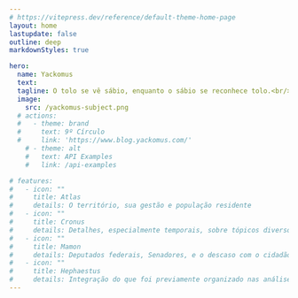 ```yaml
---
# https://vitepress.dev/reference/default-theme-home-page
layout: home
lastupdate: false
outline: deep
markdownStyles: true

hero:
  name: Yackomus
  text: 
  tagline: O tolo se vê sábio, enquanto o sábio se reconhece tolo.<br/>⏤ W. Shakespeare
  image:
    src: /yackomus-subject.png
  # actions:
  #   - theme: brand
  #     text: 9º Círculo 
  #     link: 'https://www.blog.yackomus.com/'
    # - theme: alt
    #   text: API Examples
    #   link: /api-examples

# features:
#   - icon: ""
#     title: Atlas
#     details: O território, sua gestão e população residente
#   - icon: ""
#     title: Cronus
#     details: Detalhes, especialmente temporais, sobre tópicos diversos
#   - icon: ""
#     title: Mamon
#     details: Deputados federais, Senadores, e o descaso com o cidadão de bem e com o futuro do país
#   - icon: ""
#     title: Hephaestus
#     details: Integração do que foi previamente organizado nas análises dos blocos anteriores
---
```

